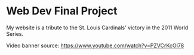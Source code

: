 # Web Dev Final Project

My website is a tribute to the St. Louis Cardinals' victory in the 2011 World Series.

Video banner source: https://www.youtube.com/watch?v=PZVCrKcOl78

